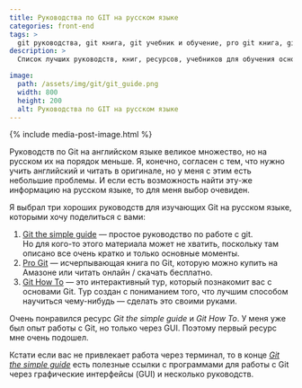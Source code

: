 ```yaml
---
title: Руководства по GIT на русском языке
categories: front-end
tags: >
  git руководства, git книга, git учебник и обучение, pro git книга, git ресурсы
description: >
  Список лучших руководств, книг, ресурсов, учебников для обучения основам GIT на русском языке.

image:
  path: /assets/img/git/git_guide.png
  width: 800
  height: 200
  alt: Руководства по GIT на русском языке
---
```


{% include media-post-image.html %}

Руководств по Git на английском языке великое множество, но на русском их на порядок меньше. Я, конечно, согласен с тем, что нужно учить английский и читать в оригинале, но у меня с этим есть небольшие проблемы. И если есть возможность найти эту-же информацию на русском языке, то для меня выбор очевиден.

Я выбрал три хороших руководств для изучающих Git на русском языке, которыми хочу поделиться с вами:

1. <a href="http://rogerdudler.github.io/git-guide/index.ru.html">Git the simple guide</a> — простое руководство по работе с git. <br> Но для кого-то этого материала может не хватить, поскольку там описано все очень кратко и только основные моменты.
1. <a href="https://git-scm.com/book/ru/v1">Pro Git</a> — исчерпывающая книга по Git, которую можно купить на Амазоне или читать онлайн / скачать бесплатно.
1. <a href="https://githowto.com/ru">Git How To</a> — это интерактивный тур, который познакомит вас с основами Git. Тур создан с пониманием того, что лучшим способом научиться чему-нибудь — сделать это своими руками.

Очень понравился ресурс _Git the simple guide_ и _Git How To_. У меня уже был опыт работы с Git, но только через GUI. Поэтому первый ресурс мне очень подошел.

Кстати если вас не привлекает работа через терминал, то в конце <a href="http://rogerdudler.github.io/git-guide/index.ru.html">_Git the simple guide_</a> есть полезные ссылки с программами для работы c Git через графические интерфейсы (GUI) и несколько руководств.
